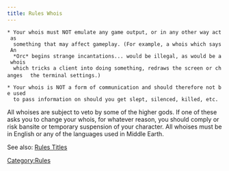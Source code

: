 ```yaml
---
title: Rules Whois
---
```


`* Your whois must NOT emulate any game output, or in any other way act as`
`  something that may affect gameplay. (For example, a whois which says An`
`  *Orc* begins strange incantations... would be illegal, as would be a whois`
`  which tricks a client into doing something, redraws the screen or changes`
`  the terminal settings.)`

`* Your whois is NOT a form of communication and should therefore not be used`
`  to pass information on should you get slept, silenced, killed, etc.`

All whoises are subject to veto by some of the higher gods. If one of
these asks you to change your whois, for whatever reason, you should
comply or risk bansite or temporary suspension of your character. All
whoises must be in English or any of the languages used in Middle Earth.

See also: [Rules Titles](Rules_Titles "wikilink")

[Category:Rules](Category:Rules "wikilink")